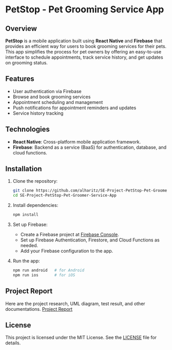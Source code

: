 # PetStop - Pet Grooming Service App

## Overview
**PetStop** is a mobile application built using **React Native** and **Firebase** that provides an efficient way for users to book grooming services for their pets. This app simplifies the process for pet owners by offering an easy-to-use interface to schedule appointments, track service history, and get updates on grooming status.

## Features
- User authentication via Firebase
- Browse and book grooming services
- Appointment scheduling and management
- Push notifications for appointment reminders and updates
- Service history tracking

## Technologies
- **React Native**: Cross-platform mobile application framework.
- **Firebase**: Backend as a service (BaaS) for authentication, database, and cloud functions.

## Installation

1. Clone the repository:

   ```bash
   git clone https://github.com/alharitz/SE-Project-PetStop-Pet-Groomer-Service-App.git
   cd SE-Project-PetStop-Pet-Groomer-Service-App
   ```

2. Install dependencies:

   ```bash
   npm install
   ```

3. Set up Firebase:

   - Create a Firebase project at [Firebase Console](https://console.firebase.google.com/).
   - Set up Firebase Authentication, Firestore, and Cloud Functions as needed.
   - Add your Firebase configuration to the app.

4. Run the app:

   ```bash
   npm run android   # for Android
   npm run ios       # for iOS
   ```
## Project Report

Here are the project research, UML diagram, test result, and other documentations. [Project Report](PROJECT_REPORT.pdf)

## License

This project is licensed under the MIT License. See the [LICENSE](LICENSE) file for details.
